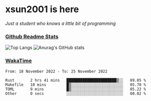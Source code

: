 # xsun2001 is here

*Just a student who knows a little bit of programming*

### [Github Readme Stats](https://github.com/anuraghazra/github-readme-stats)

![Top Langs](https://github-readme-stats.vercel.app/api/top-langs/?username=xsun2001&layout=compact&theme=radical) ![Anurag's GitHub stats](https://github-readme-stats.vercel.app/api?username=xsun2001&show_icons=true&theme=radical)

### [WakaTime](https://wakatime.com)

<!--START_SECTION:waka-->

```text
From: 18 November 2022 - To: 25 November 2022

Rust       2 hrs 41 mins   ██████████████████████▒░░   89.05 %
Makefile   10 mins         █▒░░░░░░░░░░░░░░░░░░░░░░░   05.70 %
TOML       9 mins          █▒░░░░░░░░░░░░░░░░░░░░░░░   05.22 %
Other      0 secs          ░░░░░░░░░░░░░░░░░░░░░░░░░   00.02 %
```

<!--END_SECTION:waka-->
